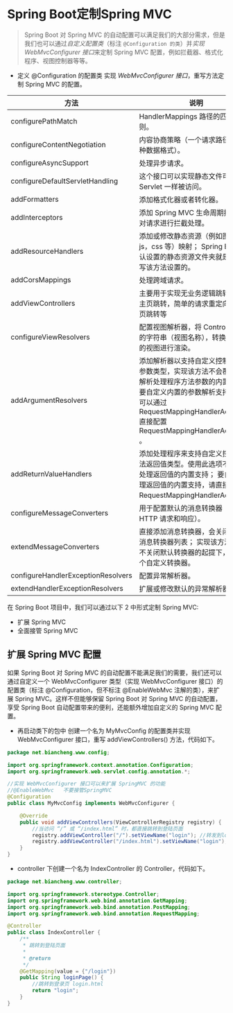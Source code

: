 

# Spring Boot定制Spring MVC

> Spring Boot 对 Spring MVC 的自动配置可以满足我们的大部分需求，但是我们也可以通过*自定义配置类*（标注 `@Configuration 的类`）并*实现 WebMvcConfigurer 接口*来定制 Spring MVC 配置，例如拦截器、格式化程序、视图控制器等等。

- 定义 @Configuration 的配置类 实现 *WebMvcConfigurer 接口*，重写方法定制 Spring MVC 的配置。

| 方法                               | 说明                                                         |
| ---------------------------------- | ------------------------------------------------------------ |
| configurePathMatch                 | HandlerMappings 路径的匹配规则。                             |
| configureContentNegotiation        | 内容协商策略（一个请求路径返回多种数据格式）。               |
| configureAsyncSupport              | 处理异步请求。                                               |
| configureDefaultServletHandling    | 这个接口可以实现静态文件可以像 Servlet 一样被访问。          |
| addFormatters                      | 添加格式化器或者转化器。                                     |
| addInterceptors                    | 添加 Spring MVC 生命周期拦截器，对请求进行拦截处理。         |
| addResourceHandlers                | 添加或修改静态资源（例如图片，js，css 等）映射； Spring Boot 默认设置的静态资源文件夹就是通过重写该方法设置的。 |
| addCorsMappings                    | 处理跨域请求。                                               |
| addViewControllers                 | 主要用于实现无业务逻辑跳转，例如主页跳转，简单的请求重定向，错误页跳转等 |
| configureViewResolvers             | 配置视图解析器，将 Controller 返回的字符串（视图名称），转换为具体的视图进行渲染。 |
| addArgumentResolvers               | 添加解析器以支持自定义控制器方法参数类型，实现该方法不会覆盖用于解析处理程序方法参数的内置支持； 要自定义内置的参数解析支持， 同样可以通过 RequestMappingHandlerAdapter 直接配置 RequestMappingHandlerAdapter 。 |
| addReturnValueHandlers             | 添加处理程序来支持自定义控制器方法返回值类型。使用此选项不会覆盖处理返回值的内置支持； 要自定义处理返回值的内置支持，请直接配置 RequestMappingHandlerAdapter。 |
| configureMessageConverters         | 用于配置默认的消息转换器（转换 HTTP 请求和响应）。           |
| extendMessageConverters            | 直接添加消息转换器，会关闭默认的消息转换器列表； 实现该方法即可在不关闭默认转换器的起提下，新增一个自定义转换器。 |
| configureHandlerExceptionResolvers | 配置异常解析器。                                             |
| extendHandlerExceptionResolvers    | 扩展或修改默认的异常解析器列表。                             |

在 Spring Boot 项目中，我们可以通过以下 2 中形式定制 Spring MVC:

- 扩展 Spring MVC
- 全面接管 Spring MVC

## 扩展 Spring MVC 配置

如果 Spring Boot 对 Spring MVC 的自动配置不能满足我们的需要，我们还可以通过自定义一个 WebMvcConfigurer 类型（实现 WebMvcConfigurer 接口）的配置类（标注 @Configuration，但不标注 @EnableWebMvc 注解的类），来扩展 Spring MVC。这样不但能够保留 Spring Boot 对 Spring MVC 的自动配置，享受 Spring Boot 自动配置带来的便利，还能额外增加自定义的 Spring MVC 配置。



- 再启动类下的包中 创建一个名为 MyMvcConfig 的配置类并实现 WebMvcConfigurer 接口，重写 addViewControllers() 方法，代码如下。

```java
package net.biancheng.www.config;

import org.springframework.context.annotation.Configuration;
import org.springframework.web.servlet.config.annotation.*;

//实现 WebMvcConfigurer 接口可以来扩展 SpringMVC 的功能
//@EnableWebMvc   不要接管SpringMVC
@Configuration
public class MyMvcConfig implements WebMvcConfigurer {

    @Override
    public void addViewControllers(ViewControllerRegistry registry) {
        //当访问 “/” 或 “/index.html” 时，都直接跳转到登陆页面
        registry.addViewController("/").setViewName("login"); //转发到login请求中
        registry.addViewController("/index.html").setViewName("login");
    }
}
```

- controller 下创建一个名为 IndexController 的 Controller，代码如下。

```java
package net.biancheng.www.controller;

import org.springframework.stereotype.Controller;
import org.springframework.web.bind.annotation.GetMapping;
import org.springframework.web.bind.annotation.PostMapping;
import org.springframework.web.bind.annotation.RequestMapping;

@Controller
public class IndexController {
    /**
     * 跳转到登陆页面
     *
     * @return
     */
    @GetMapping(value = {"/login"})
    public String loginPage() {
        //跳转到登录页 login.html
        return "login";
    }
}
```

